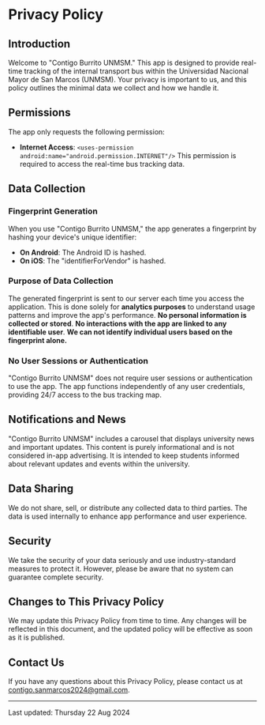 # Privacy Policy

## Introduction

Welcome to "Contigo Burrito UNMSM." This app is designed to provide real-time tracking of the internal transport bus within the Universidad Nacional Mayor de San Marcos (UNMSM). Your privacy is important to us, and this policy outlines the minimal data we collect and how we handle it.

## Permissions

The app only requests the following permission:

- **Internet Access**:
  `<uses-permission android:name="android.permission.INTERNET"/>`
  This permission is required to access the real-time bus tracking data.

## Data Collection

### Fingerprint Generation

When you use "Contigo Burrito UNMSM," the app generates a fingerprint by hashing your device's unique identifier:

- **On Android**: The Android ID is hashed.
- **On iOS**: The "identifierForVendor" is hashed.

### Purpose of Data Collection

The generated fingerprint is sent to our server each time you access the application. This is done solely for **analytics purposes** to understand usage patterns and improve the app's performance. **No personal information is collected or stored**. **No interactions with the app are linked to any identifiable user**.
**We can not identify individual users based on the fingerprint alone.**

### No User Sessions or Authentication

"Contigo Burrito UNMSM" does not require user sessions or authentication to use the app. The app functions independently of any user credentials, providing 24/7 access to the bus tracking map.

## Notifications and News

"Contigo Burrito UNMSM" includes a carousel that displays university news and important updates. This content is purely informational and is not considered in-app advertising. It is intended to keep students informed about relevant updates and events within the university.

## Data Sharing

We do not share, sell, or distribute any collected data to third parties. The data is used internally to enhance app performance and user experience.

## Security

We take the security of your data seriously and use industry-standard measures to protect it. However, please be aware that no system can guarantee complete security.

## Changes to This Privacy Policy

We may update this Privacy Policy from time to time. Any changes will be reflected in this document, and the updated policy will be effective as soon as it is published.

## Contact Us

If you have any questions about this Privacy Policy, please contact us at [contigo.sanmarcos2024@gmail.com](mailto:contigo.sanmarcos2024@gmail.com).

---

Last updated: Thursday 22 Aug 2024
